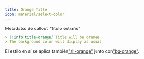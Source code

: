 ```yaml
---
title: Orange Title
icon: material/select-color
---
```


Metadatos de callout: "título extraño"

```md
> [!info|title-orange] Title will be orange
> The background color will display as usual
```

El estilo en sí se aplica también["all-orange"](../combined-styling/page-8.md)
junto con["bg-orange"](../bg-styling/page-8.md).

